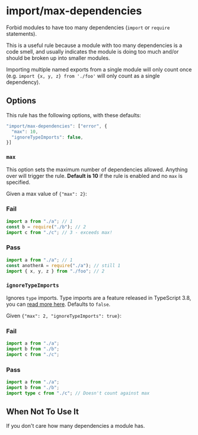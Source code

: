 # import/max-dependencies

Forbid modules to have too many dependencies (`import` or `require` statements).

This is a useful rule because a module with too many dependencies is a code
smell, and usually indicates the module is doing too much and/or should be
broken up into smaller modules.

Importing multiple named exports from a single module will only count once (e.g.
`import {x, y, z} from './foo'` will only count as a single dependency).

## Options

This rule has the following options, with these defaults:

```js
"import/max-dependencies": ["error", {
  "max": 10,
  "ignoreTypeImports": false,
}]
```

### `max`

This option sets the maximum number of dependencies allowed. Anything over will
trigger the rule. **Default is 10** if the rule is enabled and no `max` is
specified.

Given a max value of `{"max": 2}`:

### Fail

```js
import a from "./a"; // 1
const b = require("./b"); // 2
import c from "./c"; // 3 - exceeds max!
```

### Pass

```js
import a from "./a"; // 1
const anotherA = require("./a"); // still 1
import { x, y, z } from "./foo"; // 2
```

### `ignoreTypeImports`

Ignores `type` imports. Type imports are a feature released in TypeScript 3.8,
you can
[read more here](https://www.typescriptlang.org/docs/handbook/release-notes/typescript-3-8.html#type-only-imports-and-export).
Defaults to `false`.

Given `{"max": 2, "ignoreTypeImports": true}`:

### Fail

```ts
import a from "./a";
import b from "./b";
import c from "./c";
```

### Pass

```ts
import a from "./a";
import b from "./b";
import type c from "./c"; // Doesn't count against max
```

## When Not To Use It

If you don't care how many dependencies a module has.
